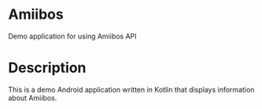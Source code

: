 # Amiibos
Demo application for using Amiibos API

# Description
This is a demo Android application written in Kotlin that displays information about Amiibos.
